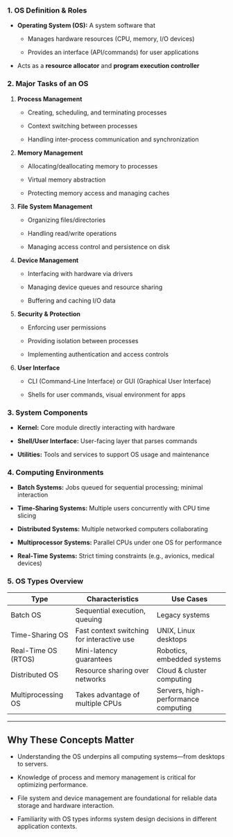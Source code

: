 ### 1. OS Definition & Roles

- **Operating System (OS):** A system software that
    
    - Manages hardware resources (CPU, memory, I/O devices)
        
    - Provides an interface (API/commands) for user applications
        
- Acts as a **resource allocator** and **program execution controller**
    

### 2. Major Tasks of an OS

1. **Process Management**
    
    - Creating, scheduling, and terminating processes
        
    - Context switching between processes
        
    - Handling inter-process communication and synchronization
        
2. **Memory Management**
    
    - Allocating/deallocating memory to processes
        
    - Virtual memory abstraction
        
    - Protecting memory access and managing caches
        
3. **File System Management**
    
    - Organizing files/directories
        
    - Handling read/write operations
        
    - Managing access control and persistence on disk
        
4. **Device Management**
    
    - Interfacing with hardware via drivers
        
    - Managing device queues and resource sharing
        
    - Buffering and caching I/O data
        
5. **Security & Protection**
    
    - Enforcing user permissions
        
    - Providing isolation between processes
        
    - Implementing authentication and access controls
        
6. **User Interface**
    
    - CLI (Command-Line Interface) or GUI (Graphical User Interface)
        
    - Shells for user commands, visual environment for apps
        

### 3. System Components

- **Kernel:** Core module directly interacting with hardware
    
- **Shell/User Interface:** User-facing layer that parses commands
    
- **Utilities:** Tools and services to support OS usage and maintenance
    

### 4. Computing Environments

- **Batch Systems:** Jobs queued for sequential processing; minimal interaction
    
- **Time‑Sharing Systems:** Multiple users concurrently with CPU time slicing
    
- **Distributed Systems:** Multiple networked computers collaborating
    
- **Multiprocessor Systems:** Parallel CPUs under one OS for performance
    
- **Real‑Time Systems:** Strict timing constraints (e.g., avionics, medical devices)
    

### 5. OS Types Overview

|Type|Characteristics|Use Cases|
|---|---|---|
|Batch OS|Sequential execution, queuing|Legacy systems|
|Time-Sharing OS|Fast context switching for interactive use|UNIX, Linux desktops|
|Real-Time OS (RTOS)|Mini-latency guarantees|Robotics, embedded systems|
|Distributed OS|Resource sharing over networks|Cloud & cluster computing|
|Multiprocessing OS|Takes advantage of multiple CPUs|Servers, high-performance computing|

---

## Why These Concepts Matter

- Understanding the OS underpins all computing systems—from desktops to servers.
    
- Knowledge of process and memory management is critical for optimizing performance.
    
- File system and device management are foundational for reliable data storage and hardware interaction.
    
- Familiarity with OS types informs system design decisions in different application contexts.
